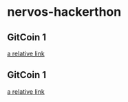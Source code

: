 # nervos-hackerthon

## GitCoin 1

[a relative link](Gitcoin%200/Readme.md)

## GitCoin 1

[a relative link](Gitcoin%201/Readme.md)